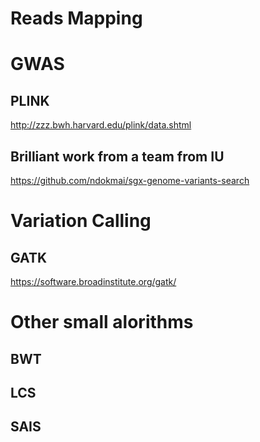 # Reads Mapping

# GWAS
## PLINK
http://zzz.bwh.harvard.edu/plink/data.shtml
## Brilliant work from a team from IU
https://github.com/ndokmai/sgx-genome-variants-search

# Variation Calling
## GATK
https://software.broadinstitute.org/gatk/

# Other small alorithms
## BWT
## LCS
## SAIS
